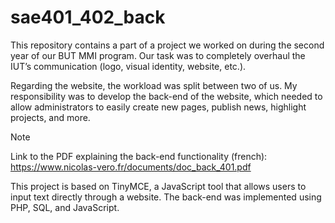 # sae401_402_back

This repository contains a part of a project we worked on during the second year of our BUT MMI program.
Our task was to completely overhaul the IUT’s communication (logo, visual identity, website, etc.).

Regarding the website, the workload was split between two of us. My responsibility was to develop the back-end of the website,
which needed to allow administrators to easily create new pages, publish news, highlight projects, and more.

> [!NOTE]
> Link to the PDF explaining the back-end functionality (french): https://www.nicolas-vero.fr/documents/doc_back_401.pdf

This project is based on TinyMCE, a JavaScript tool that allows users to input text directly through a website.
The back-end was implemented using PHP, SQL, and JavaScript.
